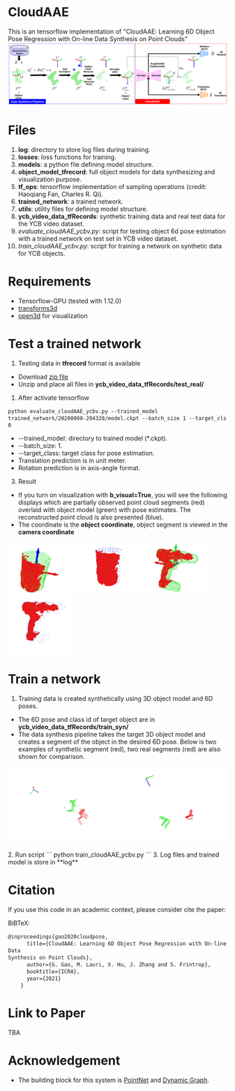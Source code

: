 # CloudAAE
This is an tensorflow implementation of "CloudAAE: Learning 6D Object Pose Regression with On-line Data
Synthesis on Point Clouds"
![](figure/system_overview.png?raw=true)
# Files
1. **log**: directory to store log files during training.
2. **losses**: loss functions for training.
3. **models**: a python file defining model structure.
4. **object_model_tfrecord**: full object models for data synthesizing and visualization purpose.
5. **tf_ops**: tensorflow implementation of sampling operations (credit: Haoqiang Fan, Charles R. Qi).
6. **trained_network**: a trained network.
7. **utils**: utility files for defining model structure.
8. **ycb_video_data_tfRecords**: synthetic training data and real test data for the YCB video dataset.
9. *evaluate_cloudAAE_ycbv.py*: script for testing object 6d pose estimation with a trained network on test set in YCB video dataset.
10. *train_cloudAAE_ycbv.py*: script for training a network on synthetic data for YCB objects.


# Requirements
* Tensorflow-GPU (tested with 1.12.0)
* [transforms3d](https://matthew-brett.github.io/transforms3d/)
* [open3d](http://www.open3d.org/docs/getting_started.html) for visualization

# Test a trained network
1. Testing data in **tfrecord** format is available
* Download [zip file](https://drive.google.com/file/d/15ywcpuKVtWXzENPOaec3ZNlHPryeeiHw/view?usp=sharing)
* Unzip and place all files in **ycb_video_data_tfRecords/test_real/**
1. After activate tensorflow
```
python evaluate_cloudAAE_ycbv.py --trained_model trained_network/20200908-204328/model.ckpt --batch_size 1 --target_cls 0
```
* --trained_model: directory to trained model (*.ckpt).
* --batch_size: 1.
* --target_class: target class for pose estimation.
* Translation prediction is in unit meter.
* Rotation prediction is in axis-angle format.
3. Result
* If you turn on visualization with **b_visual=True**, you will see the following displays which are partially observed point cloud segments (red) overlaid with object model (green) with pose estimates. The reconstructed point cloud is also presented (blue).
* The coordinate is the **object coordinate**, object segment is viewed in the **camera coordinate**
<p float="center">
  <img src="/figure/0.gif" width="150" />
  <img src="/figure/0_recon.gif" width="150" />
  <img src="/figure/14.gif" width="150" />
  <img src="/figure/14_recon.gif" width="150" />
</p>

# Train a network
1. Training data is created synthetically using 3D object model and 6D poses.
* The 6D pose and class id of target object are in **ycb_video_data_tfRecords/train_syn/**
* The data synthesis pipeline takes the target 3D object model and creates a segment of the object in the desired 6D pose. 
Below is two examples of synthetic segment (red), two real segments (red) are also shown for comparison.
<p float="center">
  <img src="/figure/syn_and_real_seg_lamp.gif" width="250" />
  <img src="/figure/syn_and_real_seg_phone.gif" width="250" />
</p>
2. Run script
```
python train_cloudAAE_ycbv.py
```
3. Log files and trained model is store in **log**

# Citation
If you use this code in an academic context, please consider cite the paper:

BiBTeX:
```
@inproceedings{gao2020cloudpose,
      title={CloudAAE: Learning 6D Object Pose Regression with On-line Data
Synthesis on Point Clouds},
      author={G. Gao, M. Lauri, X. Hu, J. Zhang and S. Frintrop},
      booktitle={ICRA},
      year={2021}
    }
```

# Link to Paper
TBA

# Acknowledgement
* The building block for this system is [PointNet](https://github.com/charlesq34/pointnet) and [Dynamic Graph](https://github.com/WangYueFt/dgcnn).
